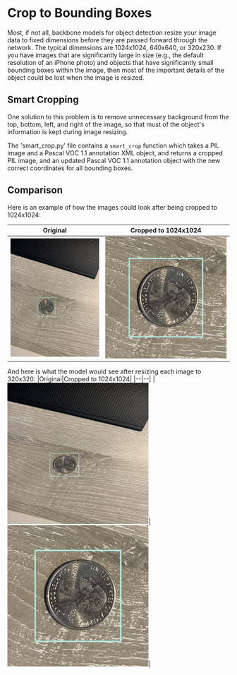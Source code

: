 # Crop to Bounding Boxes
Most, if not all, backbone models for object detection resize your image data to fixed dimensions before they are passed forward through the network. The typical dimensions are 1024x1024, 640x640, or 320x230. If you have images that are significantly large in size (e.g., the default resolution of an iPhone photo) and objects that have significantly small bounding boxes within the image, then most of the important details of the object could be lost when the image is resized.

## Smart Cropping
One solution to this problem is to remove unnecessary background from the top, bottom, left, and right of the image, so that must of the object's information is kept during image resizing.

The 'smart_crop.py' file contains a `smart_crop` function which takes a PIL image and a Pascal VOC 1.1 annotation XML object, and returns a cropped PIL image, and an updated Pascal VOC 1.1 annotation object with the new correct coordinates for all bounding boxes.

## Comparison
Here is an example of how the images could look after being cropped to 1024x1024:

|Original|Cropped to 1024x1024|
|--|--|
|![Original Image](./original.jpeg)|![Cropped 1024x1024](./cropped-1024.jpeg)|

And here is what the model would see after resizing each image to 320x320:
|Original|Cropped to 1024x1024|
|--|--|
|![Original Resized to 320x320](./original-resized-320.jpeg)|![Cropped Resized to 320x320](./cropped-resized-320.jpeg)|